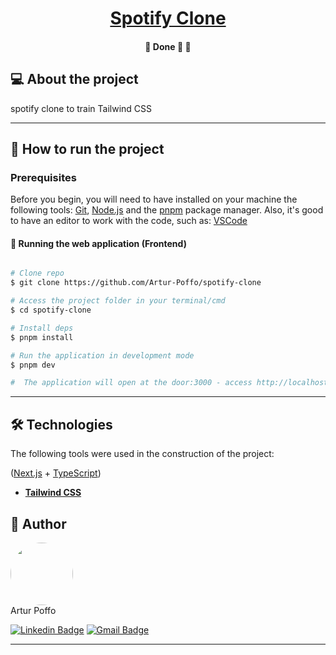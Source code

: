 

<h1 align="center">
     <a href="#" alt="Clone do Spotify">Spotify Clone</a>
</h1>

<h4 align="center">
	🚧   Done 🚀 🚧
</h4>

## 💻 About the project

spotify clone to train Tailwind CSS

---

## 🚀 How to run the project

### Prerequisites

Before you begin, you will need to have installed on your machine the following tools:
[Git](https://git-scm.com), [Node.js](https://nodejs.org/en/) and the [pnpm](https://pnpm.io) package manager. 
Also, it's good to have an editor to work with the code, such as: [VSCode](https://code.visualstudio.com/)

#### 🧭 Running the web application (Frontend)

```bash

# Clone repo
$ git clone https://github.com/Artur-Poffo/spotify-clone

# Access the project folder in your terminal/cmd
$ cd spotify-clone

# Install deps
$ pnpm install

# Run the application in development mode
$ pnpm dev

#  The application will open at the door:3000 - access http://localhost:3000

```

---

## 🛠 Technologies

The following tools were used in the construction of the project:

([Next.js](https://nextjs.org/)  +  [TypeScript](https://www.typescriptlang.org/))

-   **[Tailwind CSS](https://tailwindcss.com/)**

## 🦸 Author

<p>
<img style="border-radius: 50%;" src="https://github.com/Artur-Poffo.png" width="100px;" alt=""/>
</br>
Artur Poffo
</p>

[![Linkedin Badge](https://img.shields.io/badge/-Artur-blue?style=flat-square&logo=Linkedin&logoColor=white&link=https://www.linkedin.com/in/arturpoffo/)](https://www.linkedin.com/in/arturpoffo/)
[![Gmail Badge](https://img.shields.io/badge/-arturpoffop@gmail.com-c14438?style=flat-square&logo=Gmail&logoColor=white&link=mailto:tgmarinho@gmail.com)](mailto:arturpoffop@gmail.com)

---
